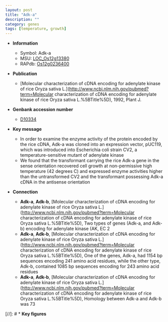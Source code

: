```yaml
---
layout: post
title: "Adk-a"
description: ""
category: genes
tags: [temperature, growth]
---
```


* **Information**  
    + Symbol: Adk-a  
    + MSU: [LOC_Os12g13380](http://rice.uga.edu/cgi-bin/ORF_infopage.cgi?orf=LOC_Os12g13380)  
    + RAPdb: [Os12g0236400](http://rapdb.dna.affrc.go.jp/viewer/gbrowse_details/irgsp1?name=Os12g0236400)  

* **Publication**  
    + [Molecular characterization of cDNA encoding for adenylate kinase of rice Oryza sativa L.](http://www.ncbi.nlm.nih.gov/pubmed?term=Molecular characterization of cDNA encoding for adenylate kinase of rice Oryza sativa L.%5BTitle%5D), 1992, Plant J.

* **Genbank accession number**  
    + [D10334](http://www.ncbi.nlm.nih.gov/nuccore/D10334)

* **Key message**  
    + In order to examine the enzyme activity of the protein encoded by the rice cDNA, Adk-a was cloned into an expression vector, pUC119, which was introduced into Escherichia coli strain CV2, a temperature-sensitive mutant of adenylate kinase
    + We found that the transformant carrying the rice Adk-a gene in the sense orientation recovered cell growth at non-permissive high temperature (42 degrees C) and expressed enzyme activities higher than the untransformed CV2 and the transformant possessing Adk-a cDNA in the antisense orientation

* **Connection**  
    + __Adk-a__, __Adk-b__, [Molecular characterization of cDNA encoding for adenylate kinase of rice Oryza sativa L.](http://www.ncbi.nlm.nih.gov/pubmed?term=Molecular characterization of cDNA encoding for adenylate kinase of rice Oryza sativa L.%5BTitle%5D), Two types of genes (Adk-a, and Adk-b) encoding for adenylate kinase (AK, EC 2
    + __Adk-a__, __Adk-b__, [Molecular characterization of cDNA encoding for adenylate kinase of rice Oryza sativa L.](http://www.ncbi.nlm.nih.gov/pubmed?term=Molecular characterization of cDNA encoding for adenylate kinase of rice Oryza sativa L.%5BTitle%5D), One of the genes, Adk-a, had 1154 bp sequences encoding 241 amino acid residues, while the other type, Adk-b, contained 1085 bp sequences encoding for 243 amino acid residues
    + __Adk-a__, __Adk-b__, [Molecular characterization of cDNA encoding for adenylate kinase of rice Oryza sativa L.](http://www.ncbi.nlm.nih.gov/pubmed?term=Molecular characterization of cDNA encoding for adenylate kinase of rice Oryza sativa L.%5BTitle%5D), Homology between Adk-a and Adk-b was 73

[//]: # * **Key figures**  


